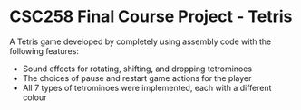 # CSC258 Final Course Project - Tetris

A Tetris game developed by completely using assembly code with the following features:
- Sound effects for rotating, shifting, and dropping tetrominoes
- The choices of pause and restart game actions for the player
- All 7 types of tetrominoes were implemented, each with a different colour
